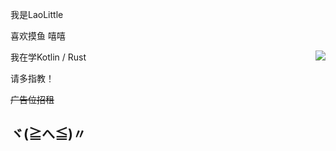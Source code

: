 我是LaoLittle

喜欢摸鱼
嘻嘻

<a href="#">
    <img align="right" src="https://github-readme-stats.vercel.app/api/top-langs/?username=LaoLittle&layout=compact&hide_border=true&hide=javascript,html,vue,css,scss">
</a>

我在学Kotlin / Rust

请多指教！

~~广告位招租~~
## ヾ(≧へ≦)〃
